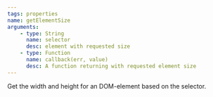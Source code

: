 ```yaml
---
tags: properties
name: getElementSize
arguments:
    - type: String
      name: selector
      desc: element with requested size
    - type: Function
      name: callback(err, value)
      desc: A function returning with requested element size
---
```


Get the width and height for an DOM-element based on the selector.